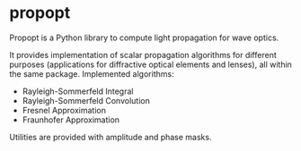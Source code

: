 # propopt

Propopt is a Python library to compute light propagation for wave optics.

It provides implementation of scalar propagation algorithms for different purposes (applications for diffractive optical elements and lenses), all within the same package. Implemented algorithms:  
* Rayleigh-Sommerfeld Integral 
* Rayleigh-Sommerfeld Convolution 
* Fresnel Approximation 
* Fraunhofer Approximation 

Utilities are provided with amplitude and phase masks.
